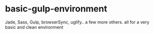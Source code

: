 # basic-gulp-environment
Jade, Sass, Gulp, browserSync, uglify.. a few more others. all for a very basic and clean environment
